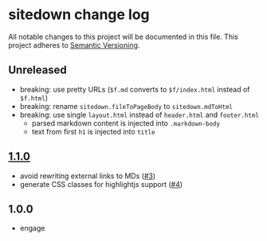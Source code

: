 # sitedown change log

All notable changes to this project will be documented in this file.
This project adheres to [Semantic Versioning](http://semver.org/).

## Unreleased
- breaking: use pretty URLs (`$f.md` converts to `$f/index.html` instead of `$f.html`)
- breaking: rename `sitedown.fileToPageBody` to `sitedown.mdToHtml`
- breaking: use single `layout.html` instead of `header.html` and `footer.html`
  - parsed markdown content is injected into `.markdown-body`
  - text from first `h1` is injected into `title`

## [1.1.0]
- avoid rewriting external links to MDs ([#3](https://github.com/ngoldman/sitedown/pull/3))
- generate CSS classes for highlightjs support ([#4](https://github.com/ngoldman/sitedown/pull/4))

## 1.0.0
- engage

[1.1.0]: https://github.com/ngoldman/sitedown/compare/v1.0.0...v1.1.1
